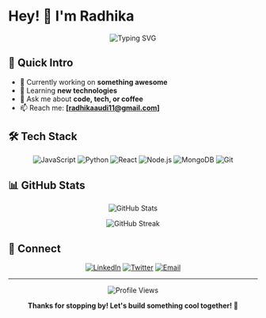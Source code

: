 # Hey! 👋 I'm Radhika

<div align="center">
  
![Typing SVG](https://readme-typing-svg.herokuapp.com?font=Fira+Code&pause=1000&color=2E9EF7&center=true&vCenter=true&width=435&lines=Full+Stack+Developer;Always+learning+new+things;Building+cool+stuff)

</div>

## 🚀 Quick Intro

- 🔭 Currently working on **something awesome**
- 🌱 Learning **new technologies** 
- 💬 Ask me about **code, tech, or coffee**
- 📫 Reach me: **[radhikaaudi11@gmail.com]**

## 🛠️ Tech Stack

<div align="center">

![JavaScript](https://img.shields.io/badge/-JavaScript-F7DF1E?style=for-the-badge&logo=javascript&logoColor=black)
![Python](https://img.shields.io/badge/-Python-3776AB?style=for-the-badge&logo=python&logoColor=white)
![React](https://img.shields.io/badge/-React-61DAFB?style=for-the-badge&logo=react&logoColor=black)
![Node.js](https://img.shields.io/badge/-Node.js-339933?style=for-the-badge&logo=node.js&logoColor=white)
![MongoDB](https://img.shields.io/badge/-MongoDB-47A248?style=for-the-badge&logo=mongodb&logoColor=white)
![Git](https://img.shields.io/badge/-Git-F05032?style=for-the-badge&logo=git&logoColor=white)

</div>

## 📊 GitHub Stats

<div align="center">
  
![GitHub Stats](https://github-readme-stats.vercel.app/api?username=radhikaaudi&show_icons=true&theme=tokyonight&hide_border=true&count_private=true)

![GitHub Streak](https://github-readme-streak-stats.herokuapp.com/?user=radhikaaudi&theme=tokyonight&hide_border=true)

</div>

## 🤝 Connect

<div align="center">

[![LinkedIn](https://img.shields.io/badge/-LinkedIn-0077B5?style=for-the-badge&logo=linkedin&logoColor=white)](https://www.linkedin.com/feed/)
[![Twitter](https://img.shields.io/badge/-Twitter-1DA1F2?style=for-the-badge&logo=twitter&logoColor=white)](https://x.com/AudichyaRadhika?t=pN6gQ8Tk5P2x2QYHjZIAkQ&s=09)
[![Email](https://img.shields.io/badge/-Email-D14836?style=for-the-badge&logo=gmail&logoColor=white)](mailto:radhikaaudi11@gmail.com)

</div>

---

<div align="center">
  
![Profile Views](https://komarev.com/ghpvc/?username=radhikaaudi&color=brightgreen&style=flat-square)

**Thanks for stopping by! Let's build something cool together! 🚀**

</div>
